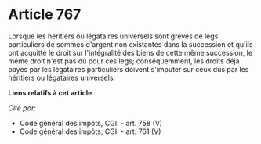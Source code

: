 # Article 767

Lorsque les héritiers ou légataires universels sont grevés de legs particuliers de sommes d'argent non existantes dans la
succession et qu'ils ont acquitté le droit sur l'intégralité des biens de cette même succession, le même droit n'est pas dû
pour ces legs; conséquemment, les droits déjà payés par les légataires particuliers doivent s'imputer sur ceux dus par les
héritiers ou légataires universels.

**Liens relatifs à cet article**

_Cité par_:

  - Code général des impôts, CGI. - art. 758 (V)
  - Code général des impôts, CGI. - art. 761 (V)
